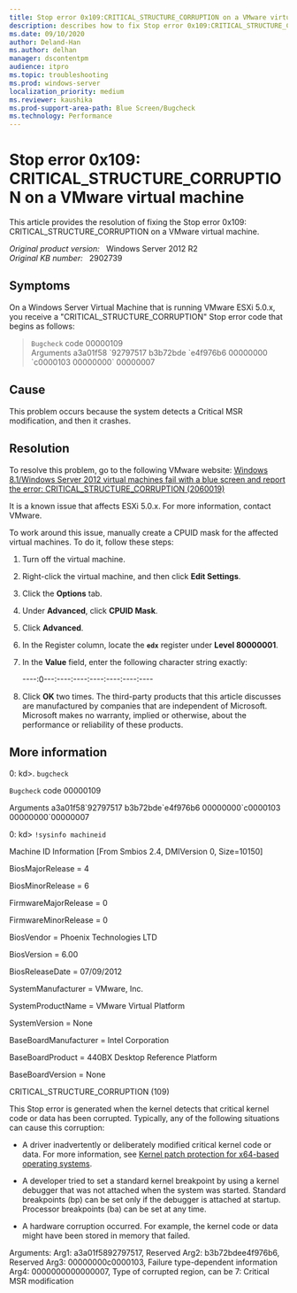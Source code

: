 ```yaml
---
title: Stop error 0x109:CRITICAL_STRUCTURE_CORRUPTION on a VMware virtual machine
description: describes how to fix Stop error 0x109:CRITICAL_STRUCTURE_CORRUPTION on a VMware virtual machine
ms.date: 09/10/2020
author: Deland-Han
ms.author: delhan 
manager: dscontentpm
audience: itpro
ms.topic: troubleshooting
ms.prod: windows-server
localization_priority: medium
ms.reviewer: kaushika
ms.prod-support-area-path: Blue Screen/Bugcheck
ms.technology: Performance
---
```

# Stop error 0x109: CRITICAL_STRUCTURE_CORRUPTION on a VMware virtual machine

This article provides the resolution of fixing the Stop error 0x109: CRITICAL_STRUCTURE_CORRUPTION on a VMware virtual machine.

_Original product version:_ &nbsp; Windows Server 2012 R2  
_Original KB number:_ &nbsp; 2902739

## Symptoms

On a Windows Server Virtual Machine that is running VMware ESXi 5.0.x, you receive a "CRITICAL_STRUCTURE_CORRUPTION" Stop error code that begins as follows:
>`Bugcheck` code 00000109  
Arguments a3a01f58 \`92797517 b3b72bde \`e4f976b6 00000000 \`c0000103 00000000` 00000007

## Cause

This problem occurs because the system detects a Critical MSR modification, and then it crashes.

## Resolution

To resolve this problem, go to the following VMware website: [Windows 8.1/Windows Server 2012 virtual machines fail with a blue screen and report the error: CRITICAL_STRUCTURE_CORRUPTION (2060019)](https://kb.vmware.com/s/article/2060019) 

It is a known issue that affects ESXi 5.0.x. For more information, contact VMware.

To work around this issue, manually create a CPUID mask for the affected virtual machines. To do it, follow these steps:

1. Turn off the virtual machine.
2. Right-click the virtual machine, and then click **Edit Settings**.
3. Click the **Options** tab.
4. Under **Advanced**, click **CPUID Mask**.
5. Click **Advanced**.
6. In the Register column, locate the **`edx`**  register under **Level 80000001**.
7. In the **Value** field, enter the following character string exactly:

   ----:0---:----:----:----:----:----:---- 

8. Click **OK** two times. The third-party products that this article discusses are manufactured by companies that are independent of Microsoft. Microsoft makes no warranty, implied or otherwise, about the performance or reliability of these products.

## More information

0: kd>. `bugcheck`

`Bugcheck` code 00000109

Arguments a3a01f58\`92797517 b3b72bde\`e4f976b6 00000000\`c0000103 00000000\`00000007

0: kd> `!sysinfo machineid`

Machine ID Information [From Smbios 2.4, DMIVersion 0, Size=10150]

BiosMajorRelease = 4

BiosMinorRelease = 6

FirmwareMajorRelease = 0

FirmwareMinorRelease = 0

BiosVendor = Phoenix Technologies LTD

BiosVersion = 6.00

BiosReleaseDate = 07/09/2012

SystemManufacturer = VMware, Inc.

SystemProductName = VMware Virtual Platform

SystemVersion = None

BaseBoardManufacturer = Intel Corporation

BaseBoardProduct = 440BX Desktop Reference Platform

BaseBoardVersion = None

CRITICAL_STRUCTURE_CORRUPTION (109)

This Stop error is generated when the kernel detects that critical kernel code or data has been corrupted. Typically, any of the following situations can cause this corruption:
- A driver inadvertently or deliberately modified critical kernel code or data. For more information, see [Kernel patch protection for x64-based operating systems](https://www.microsoft.com/whdc/driver/kernel/64bitPatching.mspx).

- A developer tried to set a standard kernel breakpoint by using a kernel debugger that was not attached when the system was started. Standard breakpoints (bp) can be set only if the debugger is attached at startup. Processor breakpoints (ba) can be set at any time.

- A hardware corruption occurred. For example, the kernel code or data might have been stored in memory that failed.

Arguments:
Arg1: a3a01f5892797517, Reserved
Arg2: b3b72bdee4f976b6, Reserved
Arg3: 00000000c0000103, Failure type-dependent information
Arg4: 0000000000000007, Type of corrupted region, can be 7: Critical MSR modification
